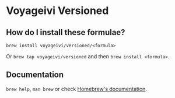 # Voyageivi Versioned

## How do I install these formulae?
`brew install voyageivi/versioned/<formula>`

Or `brew tap voyageivi/versioned` and then `brew install <formula>`.

## Documentation
`brew help`, `man brew` or check [Homebrew's documentation](https://docs.brew.sh).
